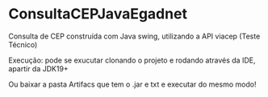 # ConsultaCEPJavaEgadnet
Consulta de CEP construída com Java swing, utilizando a API viacep (Teste Técnico)

Execução: pode se exucutar clonando o projeto e rodando através da IDE, apartir da JDK19+

Ou baixar a pasta Artifacs que tem o .jar e txt e executar do mesmo modo!
